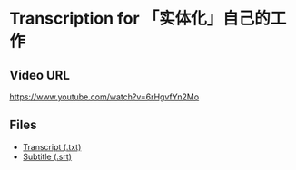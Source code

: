 # Transcription for 「实体化」自己的工作
## Video URL
https://www.youtube.com/watch?v=6rHgvfYn2Mo
 
## Files
- [Transcript (.txt)](./transcript.txt)
- [Subtitle (.srt)](./transcript.srt)
